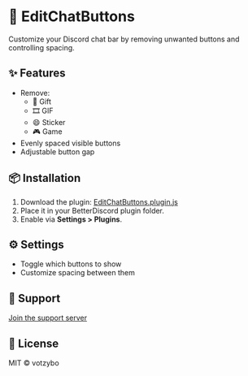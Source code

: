 # 🧹 EditChatButtons

Customize your Discord chat bar by removing unwanted buttons and controlling spacing.

## ✨ Features

- Remove:
  - 🎁 Gift
  - 🎞️ GIF
  - 😄 Sticker
  - 🎮 Game
- Evenly spaced visible buttons
- Adjustable button gap

## 📦 Installation

1. Download the plugin:
   [EditChatButtons.plugin.js](https://votzybo.github.io/BetterDiscord-Plugins/EditChatButtons.plugin.js)
2. Place it in your BetterDiscord plugin folder.
3. Enable via **Settings > Plugins**.

## ⚙️ Settings

- Toggle which buttons to show
- Customize spacing between them

## 💬 Support

[Join the support server](https://discord.gg/kQfQdg3JgD)

## 🧾 License

MIT © votzybo
